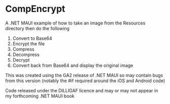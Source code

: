 # CompEncrypt

A .NET MAUI example of how to take an image from the Resources directory then do the following

1. Convert to Base64
2. Encrypt the file
3. Compress 
4. Decompress
5. Decrypt
6. Convert back from Base64 and display the original image

This was created using the GA2 release of .NET MAUI so may contain bugs from this version (notably the #if required around the iOS and Android code)

Code released under the DILLIGAF licence and may or may not appear in my forthcoming .NET MAUI book
